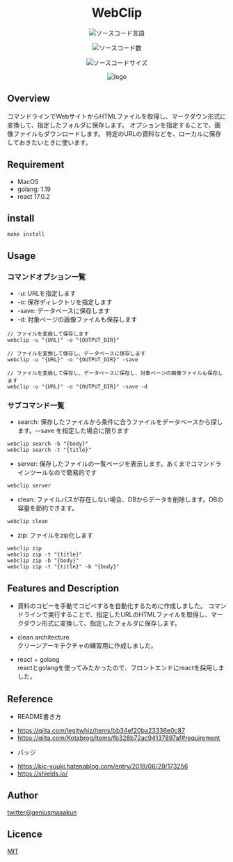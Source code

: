 <div style="text-align: center;">

# WebClip

![ソースコード言語](https://img.shields.io/github/languages/top/geniusmaaakun/webclip)

![ソースコード数](https://img.shields.io/github/languages/count/geniusmaaakun/webclip)

![ソースコードサイズ](https://img.shields.io/github/languages/code-size/geniusmaaakun/webclip)


![logo](./frontend/public/favicon.ico)

</div>



## Overview
コマンドラインでWebサイトからHTMLファイルを取得し、マークダウン形式に変換して、指定したフォルダに保存します。
オプションを指定することで、画像ファイルもダウンロードします。
特定のURLの資料などを、ローカルに保存しておきたいときに使います。

## Requirement
- MacOS
- golang: 1.19
- react 17.0.2

## install
```
make install
```

## Usage
### コマンドオプション一覧
* -u: URLを指定します
* -o: 保存ディレクトリを指定します
* -save: データベースに保存します
* -d: 対象ページの画像ファイルも保存します

```
// ファイルを変換して保存します
webclip -u "{URL}" -o "{OUTPUT_DIR}"

// ファイルを変換して保存し、データベースに保存します
webclip -u "{URL}" -o "{OUTPUT_DIR}" -save

// ファイルを変換して保存し、データベースに保存し、対象ページの画像ファイルも保存します
webclip -u "{URL}" -o "{OUTPUT_DIR}" -save -d
```

###  サブコマンド一覧
* search: 保存したファイルから条件に合うファイルをデータベースから探します。--save を指定した場合に限ります
```
webclip search -b "{body}"
webclip search -t "{title}"
```

* server: 保存したファイルの一覧ページを表示します。あくまでコマンドラインツールなので簡易的です
```
webclip server
```

* clean: ファイルパスが存在しない場合、DBからデータを削除します。DBの容量を節約できます。
```
webclip clean
```

* zip: ファイルをzip化します
```
webclip zip
webclip zip -t "{title}"
webclip zip -b "{body}"
webclip zip -t "{title}" -b "{body}"
```



## Features and Description

- 資料のコピーを手動でコピペするを自動化するために作成しました。
コマンドラインで実行することで、指定したURLのHTMLファイルを取得し、マークダウン形式に変換して、指定したフォルダに保存します。

- clean architecture \
クリーンアーキテクチャの練習用に作成しました。

- react + golang \
reactとgolangを使ってみたかったので、フロントエンドにreactを採用しました。


## Reference

- README書き方
* https://qiita.com/legitwhiz/items/bb34ef20ba23336e0c87
* https://qiita.com/Kotabrog/items/fb328b72ac94137897af#requirement

- バッジ
* https://kic-yuuki.hatenablog.com/entry/2019/06/29/173256
* https://shields.io/


## Author

[twitter@geniusmaaakun](https://twitter.com/geniusmaaakun)

## Licence

[MIT](https://opensource.org/license/mit/)
